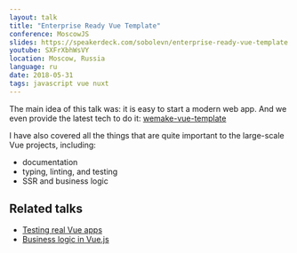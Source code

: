 ```yaml
---
layout: talk
title: "Enterprise Ready Vue Template"
conference: MoscowJS
slides: https://speakerdeck.com/sobolevn/enterprise-ready-vue-template
youtube: SXFrXbhWsVY
location: Moscow, Russia
language: ru
date: 2018-05-31
tags: javascript vue nuxt
---
```


The main idea of this talk was: it is easy to start a modern web app.
And we even provide the latest tech to do it: [wemake-vue-template](https://github.com/wemake-services/wemake-vue-template)

I have also covered all the things that are quite important
to the large-scale Vue projects, including:

- documentation
- typing, linting, and testing
- SSR and business logic

## Related talks

- [Testing real Vue apps](https://sobolevn.me/talks/krasnodar-dev-days-2018)
- [Business logic in Vue.js](https://sobolevn.me/talks/moscow-vue-js-3)

